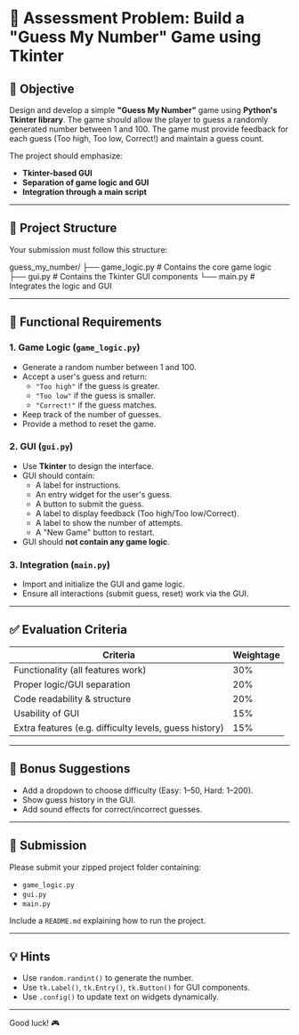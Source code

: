 # 🧠 Assessment Problem: Build a "Guess My Number" Game using Tkinter

## 🎯 Objective

Design and develop a simple **"Guess My Number"** game using **Python's Tkinter library**. The game should allow the player to guess a randomly generated number between 1 and 100. The game must provide feedback for each guess (Too high, Too low, Correct!) and maintain a guess count. 

The project should emphasize:
- **Tkinter-based GUI**
- **Separation of game logic and GUI**
- **Integration through a main script**

---

## 📁 Project Structure

Your submission must follow this structure:

guess_my_number/
├── game_logic.py # Contains the core game logic
├── gui.py # Contains the Tkinter GUI components
└── main.py # Integrates the logic and GUI


---

## 📜 Functional Requirements

### 1. Game Logic (`game_logic.py`)
- Generate a random number between 1 and 100.
- Accept a user's guess and return:
  - `"Too high"` if the guess is greater.
  - `"Too low"` if the guess is smaller.
  - `"Correct!"` if the guess matches.
- Keep track of the number of guesses.
- Provide a method to reset the game.

### 2. GUI (`gui.py`)
- Use **Tkinter** to design the interface.
- GUI should contain:
  - A label for instructions.
  - An entry widget for the user's guess.
  - A button to submit the guess.
  - A label to display feedback (Too high/Too low/Correct).
  - A label to show the number of attempts.
  - A "New Game" button to restart.
- GUI should **not contain any game logic**.

### 3. Integration (`main.py`)
- Import and initialize the GUI and game logic.
- Ensure all interactions (submit guess, reset) work via the GUI.

---

## ✅ Evaluation Criteria

| Criteria                          | Weightage |
|----------------------------------|-----------|
| Functionality (all features work)| 30%       |
| Proper logic/GUI separation      | 20%       |
| Code readability & structure     | 20%       |
| Usability of GUI                 | 15%       |
| Extra features (e.g. difficulty levels, guess history) | 15% |

---

## 🔧 Bonus Suggestions

- Add a dropdown to choose difficulty (Easy: 1–50, Hard: 1–200).
- Show guess history in the GUI.
- Add sound effects for correct/incorrect guesses.

---

## 📝 Submission

Please submit your zipped project folder containing:
- `game_logic.py`
- `gui.py`
- `main.py`

Include a `README.md` explaining how to run the project.

---

## 💡 Hints

- Use `random.randint()` to generate the number.
- Use `tk.Label()`, `tk.Entry()`, `tk.Button()` for GUI components.
- Use `.config()` to update text on widgets dynamically.

---

Good luck! 🎮

